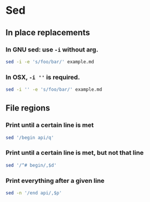 # Sed 

## In place replacements

### In GNU sed: use `-i` without arg.

```bash
sed -i -e 's/foo/bar/' example.md
```

### In OSX, `-i ''` is required.

```bash
sed -i '' -e 's/foo/bar/' example.md
```

## File regions

### Print until a certain line is met

```bash
sed '/begin api/q'
```

### Print until a certain line is met, but not that line

```bash
sed '/^# begin/,$d'
```

### Print everything after a given line

```bash
sed -n '/end api/,$p'
```
